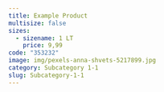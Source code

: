 ```yaml
---
title: Example Product
multisize: false
sizes:
  - sizename: 1 LT
    price: 9,99
code: "353232"
image: img/pexels-anna-shvets-5217899.jpg
category: Subcategory 1-1
slug: Subcategory-1-1
---
```

